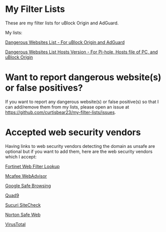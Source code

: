 # My Filter Lists

These are my filter lists for uBlock Origin and AdGuard.

My lists:

[Dangerous Websites List - For uBlock Origin and AdGuard](https://raw.githubusercontent.com/curtisbear23/my-filter-lists/main/dangerous-websites.txt)

[Dangerous Websites List Hosts Version - For Pi-hole, Hosts file of PC, and uBlock Origin](https://raw.githubusercontent.com/curtisbear23/my-filter-lists/main/dangerous-websites-hosts-version.txt)

# Want to report dangerous website(s) or false positives?

If you want to report any dangerous website(s) or false positive(s) so that I can add/remove them from my lists, please open an issue at https://github.com/curtisbear23/my-filter-lists/issues.

# Accepted web security vendors

Having links to web security vendors detecting the domain as unsafe are optional but if you want to add them, here are the web security vendors which I accept:

[Fortinet Web Filter Lookup](https://https://www.fortiguard.com/webfilter)

[Mcafee WebAdvisor](https://www.siteadvisor.com/sitereport.html)

[Google Safe Browsing](https://transparencyreport.google.com/safe-browsing/search)

[Quad9](https://www.quad9.net/result)

[Sucuri SiteCheck](https://sitecheck.sucuri.net)

[Norton Safe Web](https://safeweb.norton.com)

[VirusTotal](https://www.virustotal.com/gui/home/url)